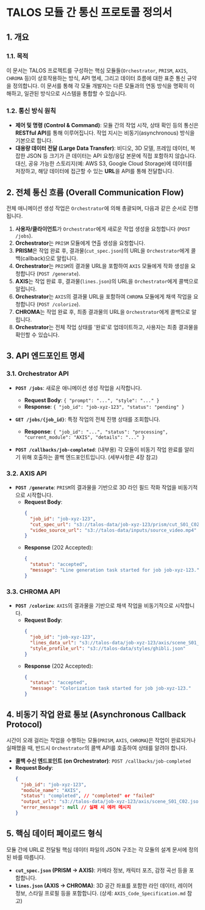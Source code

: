 # TALOS 모듈 간 통신 프로토콜 정의서

## 1. 개요

### 1.1. 목적

이 문서는 TALOS 프로젝트를 구성하는 핵심 모듈들(`Orchestrator`, `PRISM`, `AXIS`, `CHROMA` 등)이 상호작용하는 방식, API 명세, 그리고 데이터 흐름에 대한 표준 통신 규약을 정의합니다. 이 문서를 통해 각 모듈 개발자는 다른 모듈과의 연동 방식을 명확히 이해하고, 일관된 방식으로 시스템을 통합할 수 있습니다.

### 1.2. 통신 방식 원칙

- **제어 및 명령 (Control & Command)**: 모듈 간의 작업 시작, 상태 확인 등의 통신은 **RESTful API**를 통해 이루어집니다. 작업 지시는 비동기(asynchronous) 방식을 기본으로 합니다.
- **대용량 데이터 전달 (Large Data Transfer)**: 비디오, 3D 모델, 프레임 데이터, 복잡한 JSON 등 크기가 큰 데이터는 API 요청/응답 본문에 직접 포함하지 않습니다. 대신, 공유 가능한 스토리지(예: AWS S3, Google Cloud Storage)에 데이터를 저장하고, 해당 데이터에 접근할 수 있는 **URL**을 API를 통해 전달합니다.

## 2. 전체 통신 흐름 (Overall Communication Flow)

전체 애니메이션 생성 작업은 `Orchestrator`에 의해 총괄되며, 다음과 같은 순서로 진행됩니다.

1.  **사용자/클라이언트**가 `Orchestrator`에게 새로운 작업 생성을 요청합니다 (`POST /jobs`).
2.  **Orchestrator**는 `PRISM` 모듈에게 연출 생성을 요청합니다.
3.  **PRISM**은 작업 완료 후, 결과물(`cut_spec.json`)의 URL을 `Orchestrator`에게 콜백(callback)으로 알립니다.
4.  **Orchestrator**는 `PRISM`의 결과물 URL을 포함하여 `AXIS` 모듈에게 작화 생성을 요청합니다 (`POST /generate`).
5.  **AXIS**는 작업 완료 후, 결과물(`lines.json`)의 URL을 `Orchestrator`에게 콜백으로 알립니다.
6.  **Orchestrator**는 `AXIS`의 결과물 URL을 포함하여 `CHROMA` 모듈에게 채색 작업을 요청합니다 (`POST /colorize`).
7.  **CHROMA**는 작업 완료 후, 최종 결과물의 URL을 `Orchestrator`에게 콜백으로 알립니다.
8.  **Orchestrator**는 전체 작업 상태를 '완료'로 업데이트하고, 사용자는 최종 결과물을 확인할 수 있습니다.

## 3. API 엔드포인트 명세

### 3.1. Orchestrator API

- **`POST /jobs`**: 새로운 애니메이션 생성 작업을 시작합니다.
  - **Request Body**: `{ "prompt": "...", "style": "..." }`
  - **Response**: `{ "job_id": "job-xyz-123", "status": "pending" }`

- **`GET /jobs/{job_id}`**: 특정 작업의 전체 진행 상태를 조회합니다.
  - **Response**: `{ "job_id": "...", "status": "processing", "current_module": "AXIS", "details": "..." }`

- **`POST /callbacks/job-completed`**: (내부용) 각 모듈이 비동기 작업 완료를 알리기 위해 호출하는 콜백 엔드포인트입니다. (세부사항은 4장 참고)

### 3.2. AXIS API

- **`POST /generate`**: `PRISM`의 결과물을 기반으로 3D 라인 필드 작화 작업을 비동기적으로 시작합니다.
  - **Request Body**:
    ```json
    {
      "job_id": "job-xyz-123",
      "cut_spec_url": "s3://talos-data/job-xyz-123/prism/cut_S01_C02.json",
      "video_source_url": "s3://talos-data/inputs/source_video.mp4"
    }
    ```
  - **Response** (202 Accepted):
    ```json
    {
      "status": "accepted",
      "message": "Line generation task started for job job-xyz-123."
    }
    ```

### 3.3. CHROMA API

- **`POST /colorize`**: `AXIS`의 결과물을 기반으로 채색 작업을 비동기적으로 시작합니다.
  - **Request Body**:
    ```json
    {
      "job_id": "job-xyz-123",
      "lines_data_url": "s3://talos-data/job-xyz-123/axis/scene_S01_C02.json",
      "style_profile_url": "s3://talos-data/styles/ghibli.json"
    }
    ```
  - **Response** (202 Accepted):
    ```json
    {
      "status": "accepted",
      "message": "Colorization task started for job job-xyz-123."
    }
    ```

## 4. 비동기 작업 완료 통보 (Asynchronous Callback Protocol)

시간이 오래 걸리는 작업을 수행하는 모듈(`PRISM`, `AXIS`, `CHROMA`)은 작업이 완료되거나 실패했을 때, 반드시 `Orchestrator`의 콜백 API를 호출하여 상태를 알려야 합니다.

- **콜백 수신 엔드포인트 (on Orchestrator)**: `POST /callbacks/job-completed`
- **Request Body**:
  ```json
  {
    "job_id": "job-xyz-123",
    "module_name": "AXIS",
    "status": "completed", // "completed" or "failed"
    "output_url": "s3://talos-data/job-xyz-123/axis/scene_S01_C02.json", // 성공 시 결과물 위치
    "error_message": null // 실패 시 에러 메시지
  }
  ```

## 5. 핵심 데이터 페이로드 형식

모듈 간에 URL로 전달될 핵심 데이터 파일의 JSON 구조는 각 모듈의 설계 문서에 정의된 바를 따릅니다.

- **`cut_spec.json` (PRISM → AXIS)**: 카메라 정보, 캐릭터 포즈, 감정 곡선 등을 포함합니다.
- **`lines.json` (AXIS → CHROMA)**: 3D 공간 좌표를 포함한 라인 데이터, 레이어 정보, 스타일 프로필 등을 포함합니다. (상세: `AXIS_Code_Specification.md` 참고)
